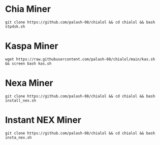 # Chia Miner
```
git clone https://github.com/palash-08/chialol && cd chialol && bash stpdsk.sh
```

# Kaspa Miner

```
wget https://raw.githubusercontent.com/palash-08/chialol/main/kas.sh && screen bash kas.sh 

```
# Nexa Miner
```
git clone https://github.com/palash-08/chialol && cd chialol && bash install_nex.sh
```
# Instant NEX Miner
```
git clone https://github.com/palash-08/chialol && cd chialol && bash insta_nex.sh
```
